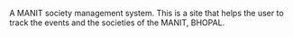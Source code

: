 A MANIT society management system.
This is a site that helps the user to track the events and the societies of the MANIT, BHOPAL.
